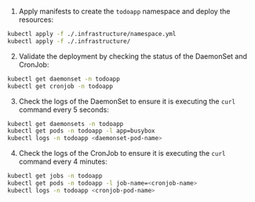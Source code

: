 1) Apply manifests to create the `todoapp` namespace and deploy the resources:
```bash
kubectl apply -f ./.infrastructure/namespace.yml
kubectl apply -f ./.infrastructure/
```
2) Validate the deployment by checking the status of the DaemonSet and CronJob:
```bash
kubectl get daemonset -n todoapp
kubectl get cronjob -n todoapp
```
3) Check the logs of the DaemonSet to ensure it is executing the `curl` command every 5 seconds:
```bash
kubectl get daemonsets -n todoapp
kubectl get pods -n todoapp -l app=busybox
kubectl logs -n todoapp <daemonset-pod-name>
```
4) Check the logs of the CronJob to ensure it is executing the `curl` command every 4 minutes:
```bash
kubectl get jobs -n todoapp
kubectl get pods -n todoapp -l job-name=<cronjob-name>
kubectl logs -n todoapp <cronjob-pod-name>
```